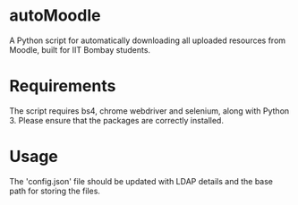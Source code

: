 # autoMoodle

A Python script for automatically downloading all uploaded resources from Moodle, built for IIT Bombay students.

# Requirements

The script requires bs4, chrome webdriver and selenium, along with Python 3. Please ensure that the packages are correctly installed.

# Usage

The 'config.json' file should be updated with LDAP details and the base path for storing the files.
